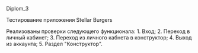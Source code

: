 Diplom_3

Тестирование приложения Stellar Burgers

Реализованы проверки следующего функционала:
	1. Вход;
	2. Переход в личный кабинет;
	3. Переход из личного кабнета в конструктор;
	4. Выход из аккаунта;
	5. Раздел "Конструктор".
